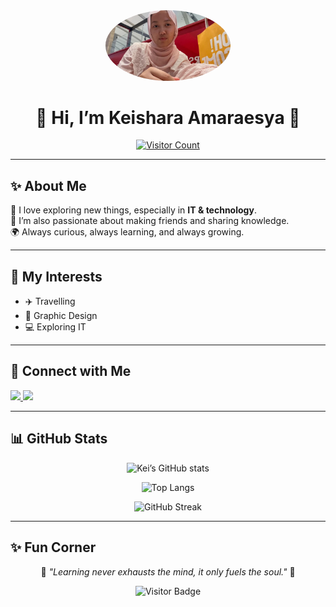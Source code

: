 <!-- Profile Header -->
<div align="center">
  <img src="keispic.jpg" alt="Kei's Picture" width="200" style="border-radius:50%">

  
  
  # 🌸 Hi, I’m **Keishara Amaraesya** 🌸
  [![Visitor Count](https://komarev.com/ghpvc/?username=keisharaamara&style=flat-square&color=ff69b4)](https://github.com/keisharaamara)
</div>

---

## ✨ About Me
🌼 I love exploring new things, especially in **IT & technology**.  
💫 I’m also passionate about making friends and sharing knowledge.  
🌍 Always curious, always learning, and always growing.  

---

## 🌈 My Interests
- ✈️ Travelling  
- 🎨 Graphic Design  
- 💻 Exploring IT  

---

## 📱 Connect with Me
<p align="left">
  <a href="https://www.tiktok.com/@myysshhaaa" target="_blank">
    <img src="https://img.shields.io/badge/TikTok-%23000000.svg?&style=for-the-badge&logo=tiktok&logoColor=white" />
  </a>
  <a href="https://www.instagram.com/keisharaamaraa" target="_blank">
    <img src="https://img.shields.io/badge/Instagram-%23E4405F.svg?&style=for-the-badge&logo=instagram&logoColor=white" />
  </a>
</p>

---

## 📊 GitHub Stats
<div align="center">

![Kei’s GitHub stats](https://github-readme-stats.vercel.app/api?username=keisharaamara&show_icons=true&theme=tokyonight)  

![Top Langs](https://github-readme-stats.vercel.app/api/top-langs/?username=keisharaamara&layout=compact&theme=tokyonight)

![GitHub Streak](https://github-readme-streak-stats.herokuapp.com/?user=keisharaamara&theme=tokyonight)

</div>

---

## ✨ Fun Corner
<div align="center">
  
🌟 *"Learning never exhausts the mind, it only fuels the soul."* 🌟  

![Visitor Badge](https://profile-counter.glitch.me/keisharaamara/count.svg)

</div>

